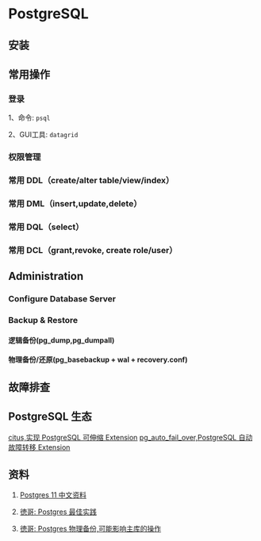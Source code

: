 # PostgreSQL

## 安装

## 常用操作

### 登录

1、命令: `psql`

2、GUI工具: `datagrid`

### 权限管理

### 常用 DDL（create/alter table/view/index）

### 常用 DML（insert,update,delete）

### 常用 DQL（select）

### 常用 DCL（grant,revoke, create role/user）

## Administration

### Configure Database Server

### Backup & Restore

#### 逻辑备份(pg_dump,pg_dumpall)

#### 物理备份/还原(pg_basebackup + wal + recovery.conf)

## 故障排查

## PostgreSQL 生态

[citus,实现 PostgreSQL 可伸缩 Extension](https://github.com/citusdata/citus)
[pg_auto_fail_over,PostgreSQL 自动故障转移 Extension](https://github.com/citusdata/pg_auto_failover)

## 资料

1. [Postgres 11 中文资料](https://www.docs4dev.com/docs/zh/postgre-sql/11.2/reference/bgworker.html)

2. [徳哥: Postgres 最佳实践](https://developer.aliyun.com/article/772132)

3. [徳哥: Postgres 物理备份,可能影响主库的操作](https://github.com/digoal/blog/blob/master/201704/20170410_03.md?spm=a2c6h.12873639.0.0.24574a2e1crTae&file=20170410_03.md)

